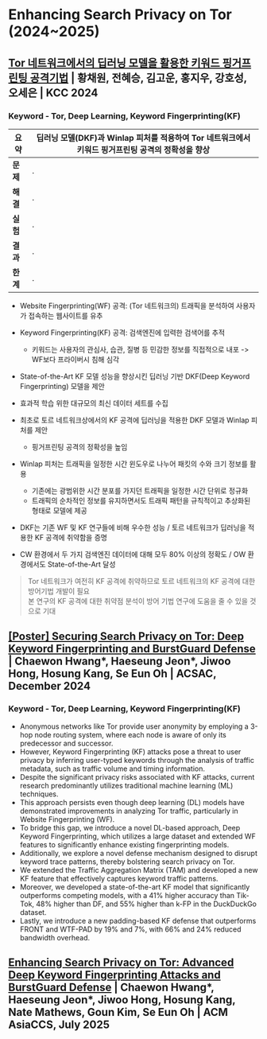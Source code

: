 # Enhancing Search Privacy on Tor (2024~2025)

## [Tor 네트워크에서의 딥러닝 모델을 활용한 키워드 핑거프린팅 공격기법](https://www.dbpia.co.kr/pdf/pdfView.do?nodeId=NODE11862188&googleIPSandBox=false&mark=0&minRead=5&ipRange=false&b2cLoginYN=false&icstClss=010000&isPDFSizeAllowed=true&accessgl=Y&language=ko_KR&hasTopBanner=true) | 황채원, 전혜승, 김고운, 홍지우, 강호성, 오세은 | KCC 2024

### Keyword - Tor, Deep Learning, Keyword Fingerprinting(KF)

| 요약 | 딥러닝 모델(DKF)과 Winlap 피처를 적용하여 Tor 네트워크에서 키워드 핑거프린팅 공격의 정확성을 향상 |
| --- | --- |
| **문제** | . |
| **해결** | . |
| **실험** | . |
| **결과** | . |
| **한계** | . |

- Website Fingerprinting(WF) 공격: (Tor 네트워크의) 트래픽을 분석하여 사용자가 접속하는 웹사이트를 유추
- Keyword Fingerprinting(KF) 공격: 검색엔진에 입력한 검색어를 추적
    * 키워드는 사용자의 관심사, 습관, 질병 등 민감한 정보를 직접적으로 내포 -> WF보다 프라이버시 침해 심각

- State-of-the-Art KF 모델 성능을 향상시킨 딥러닝 기반 DKF(Deep Keyword Fingerprinting) 모델을 제안
- 효과적 학습 위한 대규모의 최신 데이터 세트를 수집

- 최초로 토르 네트워크상에서의 KF 공격에 딥러닝을 적용한 DKF 모델과 Winlap 피처를 제안
    * 핑거프린팅 공격의 정확성을 높임
- Winlap 피처는 트래픽을 일정한 시간 윈도우로 나누어 패킷의 수와 크기 정보를 활용
    * 기존에는 광범위한 시간 분포를 가지던 트래픽을 일정한 시간 단위로 정규화
    * 트래픽의 순차적인 정보를 유지하면서도 트래픽 패턴을 규칙적이고 추상화된 형태로 모델에 제공
- DKF는 기존 WF 및 KF 연구들에 비해 우수한 성능 / 토르 네트워크가 딥러닝을 적용한 KF 공격에 취약함을 증명
- CW 환경에서 두 가지 검색엔진 데이터에 대해 모두 80% 이상의 정확도 / OW 환경에서도 State-of-the-Art 달성

> Tor 네트워크가 여전히 KF 공격에 취약하므로 토르 네트워크의 KF 공격에 대한 방어기법 개발이 필요  
> 본 연구의 KF 공격에 대한 취약점 분석이 방어 기법 연구에 도움을 줄 수 있을 것으로 기대

## [[Poster] Securing Search Privacy on Tor: Deep Keyword Fingerprinting and BurstGuard Defense](https://www.acsac.org/2024/files/web/poster-acsac24-final18.pdf) | Chaewon Hwang*, Haeseung Jeon*, Jiwoo Hong, Hosung Kang, Se Eun Oh | ACSAC, December 2024

### Keyword - Tor, Deep Learning, Keyword Fingerprinting(KF)

- Anonymous networks like Tor provide user anonymity by employing a 3-hop node routing system, where each node is aware of only its predecessor and successor.
- However, Keyword Fingerprinting (KF) attacks pose a threat to user privacy by inferring user-typed keywords through the analysis of traffic metadata, such as traffic volume and timing information.
- Despite the significant privacy risks associated with KF attacks, current research predominantly utilizes traditional machine learning (ML) techniques.
- This approach persists even though deep learning (DL) models have demonstrated improvements in analyzing Tor traffic, particularly in Website Fingerprinting (WF).
- To bridge this gap, we introduce a novel DL-based approach, Deep Keyword Fingerprinting, which utilizes a large dataset and extended WF features to significantly enhance existing fingerprinting models.
- Additionally, we explore a novel defense mechanism designed to disrupt keyword trace patterns, thereby bolstering search privacy on Tor.
- We extended the Traffic Aggregation Matrix (TAM) and developed a new KF feature that effectively captures keyword traffic patterns.
- Moreover, we developed a state-of-the-art KF model that significantly outperforms competing models, with a 41% higher accuracy than Tik-Tok, 48% higher than DF, and 55% higher than k-FP in the DuckDuckGo dataset.
- Lastly, we introduce a new padding-based KF defense that outperforms FRONT and WTF-PAD by 19% and 7%, with 66% and 24% reduced bandwidth overhead.

## [Enhancing Search Privacy on Tor: Advanced Deep Keyword Fingerprinting Attacks and BurstGuard Defense]() | Chaewon Hwang*, Haeseung Jeon*, Jiwoo Hong, Hosung Kang, Nate Mathews, Goun Kim, Se Eun Oh | ACM AsiaCCS, July 2025
